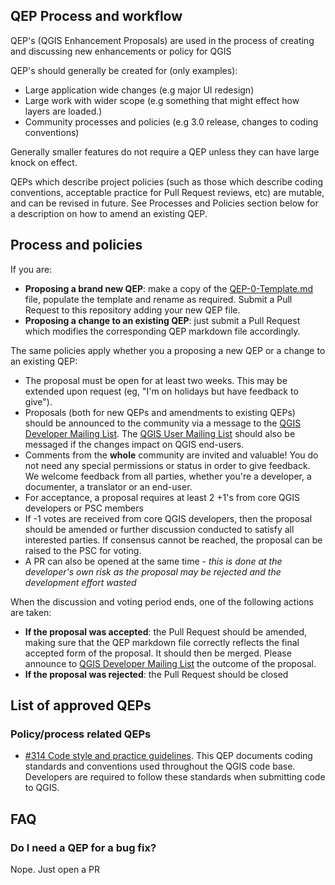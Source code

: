 QEP Process and workflow
---

QEP's (QGIS Enhancement Proposals) are used in the process of creating and discussing new enhancements or policy for
QGIS

QEP's should generally be created for (only examples):

- Large application wide changes (e.g major UI redesign)
- Large work with wider scope (e.g something that might effect how layers are loaded.)
- Community processes and policies (e.g 3.0 release, changes to coding conventions)

Generally smaller features do not require a QEP unless they can have large knock on effect.

QEPs which describe project policies (such as those which describe coding conventions, acceptable practice for Pull
Request reviews, etc) are mutable, and can be revised
in future. See Processes and Policies section below for a description on how to amend an existing QEP.

## Process and policies

If you are:

- **Proposing a brand new QEP**: make a copy of the [QEP-0-Template.md](QEP-0-Template.md) file, populate the template
  and rename as required. Submit a Pull Request to this repository adding your new QEP file.
- **Proposing a change to an existing QEP**: just submit a Pull Request which modifies the corresponding QEP markdown
  file accordingly.

The same policies apply whether you a proposing a new QEP or a change to an existing QEP:

- The proposal must be open for at least two weeks. This may be extended upon request (eg, "I'm on holidays but have
  feedback to give").
- Proposals (both for new QEPs and amendments to existing QEPs) should be announced to the community via a message to
  the [QGIS Developer Mailing List](https://www.qgis.org/community/organisation/mailinglists/#qgis-developers-list).
  The [QGIS User Mailing List](https://www.qgis.org/community/organisation/mailinglists/#qgis-users-list) should also be
  messaged if the changes impact on QGIS end-users.
- Comments from the **whole** community are invited and valuable! You do not need any special permissions or status in
  order to give feedback. We welcome feedback from all parties, whether you're a developer, a documenter, a translator
  or an end-user.
- For acceptance, a proposal requires at least 2 +1's from core QGIS developers or PSC members
- If -1 votes are received from core QGIS developers, then the proposal should be amended or further discussion
  conducted to satisfy all interested parties. If consensus cannot be reached, the proposal can be raised to the PSC for
  voting.
- A PR can also be opened at the same time - *this is done at the developer's own risk as the proposal may be rejected
  and the development effort wasted*

When the discussion and voting period ends, one of the following actions are taken:

- **If the proposal was accepted**: the Pull Request should be amended, making sure that the QEP markdown file correctly
  reflects the final accepted form of the proposal. It should then be merged. Please announce
  to [QGIS Developer Mailing List](https://www.qgis.org/community/organisation/mailinglists/#qgis-developers-list) the
  outcome of the proposal.
- **If the proposal was rejected**: the Pull Request should be closed

## List of approved QEPs

### Policy/process related QEPs

- [#314 Code style and practice guidelines](https://github.com/qgis/QGIS-Enhancement-Proposals/blob/master/qep-314-coding-style.md). This
  QEP documents coding standards and conventions used throughout the QGIS code base. Developers are required to follow these standards
  when submitting code to QGIS.

## FAQ

### Do I need a QEP for a bug fix?

Nope. Just open a PR
